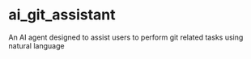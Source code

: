 # ai_git_assistant
An AI agent designed to assist users to perform git related tasks using natural language
